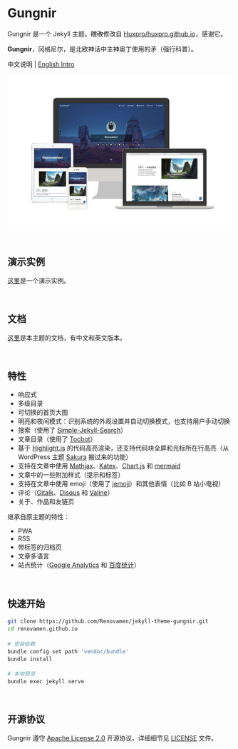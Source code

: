 # Gungnir

Gungnir 是一个 Jekyll 主题。~~瞎改~~修改自 [Huxpro/huxpro.github.io](https://github.com/Huxpro/huxpro.github.io)，感谢它。

**Gungnir**，冈格尼尔，是北欧神话中主神奥丁使用的矛（强行科普）。

中文说明 | [English Intro](README.md)

![preview](img/docs/gungnir.jpg)

&nbsp;

## 演示实例

[这里](https://jekyll-theme-gungnir.vercel.app/)是一个演示实例。

&nbsp;

## 文档

[这里](https://jekyll-theme-gungnir.vercel.app/theme/)是本主题的文档，有中文和英文版本。

&nbsp;

## 特性

- 响应式
- 多级目录
- 可切换的首页大图
- 明亮和夜间模式：识别系统的外观设置并自动切换模式，也支持用户手动切换
- 搜索（使用了 [Simple-Jekyll-Search](https://github.com/christian-fei/Simple-Jekyll-Search)）
- 文章目录（使用了 [Tocbot](https://github.com/tscanlin/tocbot)）
- 基于 [Highlight.js](https://github.com/highlightjs) 的代码高亮渲染，还支持代码块全屏和光标所在行高亮（从 WordPress 主题 [Sakura](https://github.com/mashirozx/Sakura) 搬过来的功能）
- 支持在文章中使用 [Mathjax](https://github.com/mathjax/MathJax)、[Katex](https://github.com/KaTeX/KaTeX)、[Chart.js](https://github.com/chartjs/Chart.js) 和 [mermaid](https://github.com/mermaid-js/mermaid)
- 文章中的一些附加样式（提示和标签）
- 支持在文章中使用 emoji（使用了 [jemoji](https://github.com/jekyll/jemoji)）和其他表情（比如 B 站小电视）
- 评论（[Gitalk](https://github.com/gitalk/gitalk)、[Disqus](https://disqus.com/) 和 [Valine](https://github.com/xCss/Valine)）
- 关于、作品和友链页

继承自原主题的特性：

- PWA
- RSS
- 带标签的归档页
- 文章多语言
- 站点统计（[Google Analytics](https://analytics.google.com/) 和 [百度统计](https://tongji.baidu.com/)）

&nbsp;

## 快速开始

```bash
git clone https://github.com/Renovamen/jekyll-theme-gungnir.git
cd renovamen.github.io

# 安装依赖
bundle config set path 'vendor/bundle'
bundle install

# 本地预览
bundle exec jekyll serve
```

&nbsp;

## 开源协议

Gungnir 遵守 [Apache License 2.0](https://www.apache.org/licenses/LICENSE-2.0) 开源协议，详细细节见 [LICENSE](LICENSE) 文件。